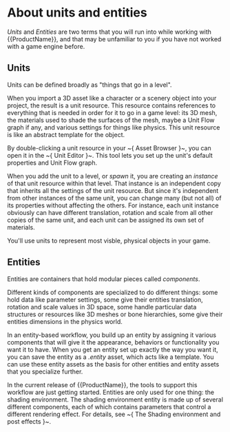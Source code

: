 # About units and entities

*Units* and *Entities* are two terms that you will run into while working with {{ProductName}}, and that may be unfamiliar to you if you have not worked with a game engine before.

## Units

Units can be defined broadly as "things that go in a level".

When you import a 3D asset like a character or a scenery object into your project, the result is a unit resource. This resource contains references to everything that is needed in order for it to go in a game level: its 3D mesh, the materials used to shade the surfaces of the mesh, maybe a Unit Flow graph if any, and various settings for things like physics. This unit resource is like an abstract template for the object.

By double-clicking a unit resource in your ~{ Asset Browser }~, you can open it in the ~{ Unit Editor }~. This tool lets you set up the unit's default properties and Unit Flow graph.

When you add the unit to a level, or *spawn* it, you are creating an *instance* of that unit resource within that level. That instance is an independent copy that inherits all the settings of the unit resource. But since it's independent from other instances of the same unit, you can change many (but not all) of its properties without affecting the others. For instance, each unit instance obviously can have different translation, rotation and scale from all other copies of the same unit, and each unit can be assigned its own set of materials.

You'll use units to represent most visble, physical objects in your game.

## Entities

Entities are containers that hold modular pieces called *components*.

Different kinds of components are specialized to do different things: some hold data like parameter settings, some give their entities translation, rotation and scale values in 3D space, some handle particular data structures or resources like 3D meshes or bone hierarchies, some give their entities dimensions in the physics world.

In an entity-based workflow, you build up an entity by assigning it various components that will give it the appearance, behaviors or functionality you want it to have. When you get an entity set up exactly the way you want it, you can save the entity as a *.entity* asset, which acts like a template. You can use these entity assets as the basis for other entities and entity assets that you specialize further.

In the current release of {{ProductName}}, the tools to support this workflow are just getting started. Entities are only used for one thing: the shading environment. The shading environment entity is made up of several different components, each of which contains parameters that control a different rendering effect. For details, see ~{ The Shading environment and post effects }~.
